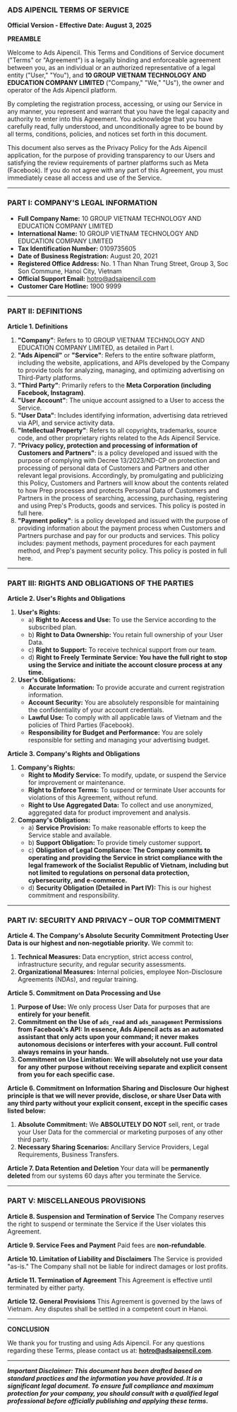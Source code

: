 ### ADS AIPENCIL TERMS OF SERVICE

**Official Version - Effective Date: August 3, 2025**

**PREAMBLE**

Welcome to Ads Aipencil. This Terms and Conditions of Service document ("Terms" or "Agreement") is a legally binding and enforceable agreement between you, as an individual or an authorized representative of a legal entity ("User," "You"), and **10 GROUP VIETNAM TECHNOLOGY AND EDUCATION COMPANY LIMITED** ("Company," "We," "Us"), the owner and operator of the Ads Aipencil platform.

By completing the registration process, accessing, or using our Service in any manner, you represent and warrant that you have the legal capacity and authority to enter into this Agreement. You acknowledge that you have carefully read, fully understood, and unconditionally agree to be bound by all terms, conditions, policies, and notices set forth in this document.

This document also serves as the Privacy Policy for the Ads Aipencil application, for the purpose of providing transparency to our Users and satisfying the review requirements of partner platforms such as Meta (Facebook). If you do not agree with any part of this Agreement, you must immediately cease all access and use of the Service.

---

### PART I: COMPANY'S LEGAL INFORMATION

* **Full Company Name:** 10 GROUP VIETNAM TECHNOLOGY AND EDUCATION COMPANY LIMITED
* **International Name:** 10 GROUP VIETNAM TECHNOLOGY AND EDUCATION COMPANY LIMITED
* **Tax Identification Number:** 0109735605
* **Date of Business Registration:** August 20, 2021
* **Registered Office Address:** No. 1 Than Nhan Trung Street, Group 3, Soc Son Commune, Hanoi City, Vietnam
* **Official Support Email:** hotro@adsaipencil.com
* **Customer Care Hotline:** 1900 9999

---

### PART II: DEFINITIONS

**Article 1. Definitions**
1.  **"Company"**: Refers to 10 GROUP VIETNAM TECHNOLOGY AND EDUCATION COMPANY LIMITED, as detailed in Part I.
2.  **"Ads Aipencil"** or **"Service"**: Refers to the entire software platform, including the website, applications, and APIs developed by the Company to provide tools for analyzing, managing, and optimizing advertising on Third-Party platforms.
3.  **"Third Party"**: Primarily refers to the **Meta Corporation (including Facebook, Instagram)**.
4.  **"User Account"**: The unique account assigned to a User to access the Service.
5.  **"User Data"**: Includes identifying information, advertising data retrieved via API, and service activity data.
6.  **"Intellectual Property"**: Refers to all copyrights, trademarks, source code, and other proprietary rights related to the Ads Aipencil Service.
7.  **"Privacy policy, protection and processing of information of Customers and Partners"**: is a policy developed and issued with the purpose of complying with Decree 13/2023/ND-CP on protection and processing of personal data of Customers and Partners and other relevant legal provisions. Accordingly, by promulgating and publicizing this Policy, Customers and Partners will know about the contents related to how Prep processes and protects Personal Data of Customers and Partners in the process of searching, accessing, purchasing, registering and using Prep's Products, goods and services. This policy is posted in full here.
8.  **"Payment policy"**: is a policy developed and issued with the purpose of providing information about the payment process when Customers and Partners purchase and pay for our products and services. This policy includes: payment methods, payment procedures for each payment method, and Prep's payment security policy. This policy is posted in full here.

---

### PART III: RIGHTS AND OBLIGATIONS OF THE PARTIES

**Article 2. User's Rights and Obligations**
1.  **User's Rights:**
    * a) **Right to Access and Use:** To use the Service according to the subscribed plan.
    * b) **Right to Data Ownership:** You retain full ownership of your User Data.
    * c) **Right to Support:** To receive technical support from our team.
    * d) **Right to Freely Terminate Service: You have the full right to stop using the Service and initiate the account closure process at any time.**
2.  **User's Obligations:**
    * **Accurate Information:** To provide accurate and current registration information.
    * **Account Security:** You are absolutely responsible for maintaining the confidentiality of your account credentials.
    * **Lawful Use:** To comply with all applicable laws of Vietnam and the policies of Third Parties (Facebook).
    * **Responsibility for Budget and Performance:** You are solely responsible for setting and managing your advertising budget.

**Article 3. Company's Rights and Obligations**
1.  **Company's Rights:**
    * **Right to Modify Service:** To modify, update, or suspend the Service for improvement or maintenance.
    * **Right to Enforce Terms:** To suspend or terminate User accounts for violations of this Agreement, without refund.
    * **Right to Use Aggregated Data:** To collect and use anonymized, aggregated data for product improvement and analysis.
2.  **Company's Obligations:**
    * a) **Service Provision:** To make reasonable efforts to keep the Service stable and available.
    * b) **Support Obligation:** To provide timely customer support.
    * c) **Obligation of Legal Compliance: The Company commits to operating and providing the Service in strict compliance with the legal framework of the Socialist Republic of Vietnam, including but not limited to regulations on personal data protection, cybersecurity, and e-commerce.**
    * d) **Security Obligation (Detailed in Part IV):** This is our highest commitment and responsibility.

---

### PART IV: SECURITY AND PRIVACY – OUR TOP COMMITMENT

**Article 4. The Company's Absolute Security Commitment**
**Protecting User Data is our highest and non-negotiable priority.** We commit to:
1.  **Technical Measures:** Data encryption, strict access control, infrastructure security, and regular security assessments.
2.  **Organizational Measures:** Internal policies, employee Non-Disclosure Agreements (NDAs), and regular training.

**Article 5. Commitment on Data Processing and Use**
1.  **Purpose of Use:** We only process User Data for purposes that are **entirely for your benefit**.
2.  **Commitment on the Use of `ads_read` and `ads_management` Permissions from Facebook's API:** **In essence, Ads Aipencil acts as an automated assistant that only acts upon your command; it never makes autonomous decisions or interferes with your account. Full control always remains in your hands.**
3.  **Commitment on Use Limitation:** **We will absolutely not use your data for any other purpose without receiving separate and explicit consent from you for each specific case.**

**Article 6. Commitment on Information Sharing and Disclosure**
**Our highest principle is that we will never provide, disclose, or share User Data with any third party without your explicit consent, except in the specific cases listed below:**
1.  **Absolute Commitment:** We **ABSOLUTELY DO NOT** sell, rent, or trade your User Data for the commercial or marketing purposes of any other third party.
2.  **Necessary Sharing Scenarios:** Ancillary Service Providers, Legal Requirements, Business Transfers.

**Article 7. Data Retention and Deletion**
Your data will be **permanently deleted** from our systems 60 days after you terminate the Service.

---

### PART V: MISCELLANEOUS PROVISIONS

**Article 8. Suspension and Termination of Service**
The Company reserves the right to suspend or terminate the Service if the User violates this Agreement.

**Article 9. Service Fees and Payment**
Paid fees are **non-refundable**.

**Article 10. Limitation of Liability and Disclaimers**
The Service is provided "as-is." The Company shall not be liable for indirect damages or lost profits.

**Article 11. Termination of Agreement**
This Agreement is effective until terminated by either party.

**Article 12. General Provisions**
This Agreement is governed by the laws of Vietnam. Any disputes shall be settled in a competent court in Hanoi.

---

**CONCLUSION**

We thank you for trusting and using Ads Aipencil. For any questions regarding these Terms, please contact us at: **hotro@adsaipencil.com**.

***
***Important Disclaimer: This document has been drafted based on standard practices and the information you have provided. It is a significant legal document. To ensure full compliance and maximum protection for your company, you should consult with a qualified legal professional before officially publishing and applying these terms.***
